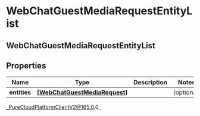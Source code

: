 # WebChatGuestMediaRequestEntityList

## WebChatGuestMediaRequestEntityList

## Properties

|Name | Type | Description | Notes|
|------------ | ------------- | ------------- | -------------|
| **entities** | [**[WebChatGuestMediaRequest]**]([WebChatGuestMediaRequest]) |  | [optional] |



_PureCloudPlatformClientV2@165.0.0_
